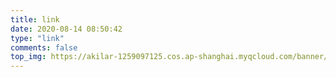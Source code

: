 ```yaml
---
title: link
date: 2020-08-14 08:50:42
type: "link"
comments: false
top_img: https://akilar-1259097125.cos.ap-shanghai.myqcloud.com/banner/banner4.jpg
---
```

